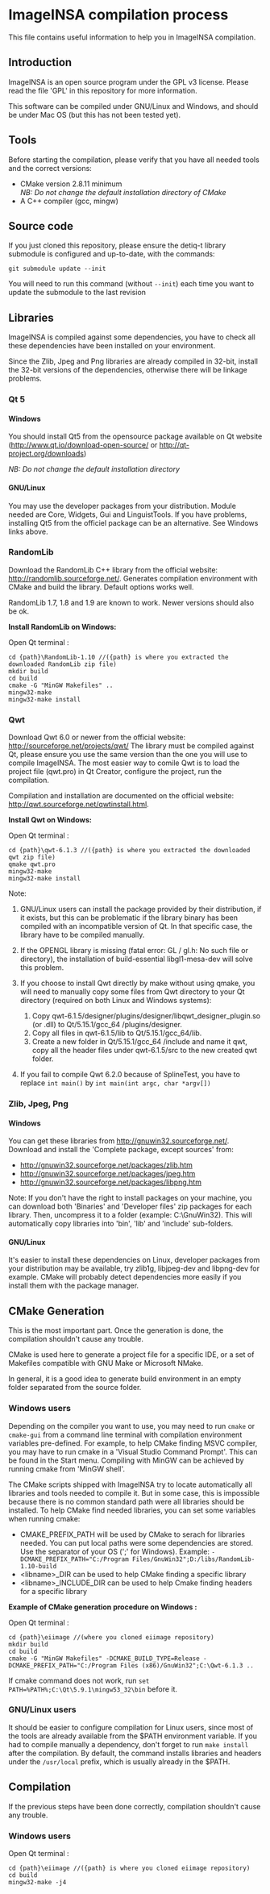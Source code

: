 # ImageINSA compilation process

This file contains useful information to help you in ImageINSA compilation.

## Introduction

ImageINSA is an open source program under the GPL v3 license. Please read the file 'GPL' in this repository for more information.

This software can be compiled under GNU/Linux and Windows, and should be under Mac OS (but this has not been tested yet).

## Tools
Before starting the compilation, please verify that you have all needed tools and the correct versions:

- CMake version 2.8.11 minimum  
  *NB: Do not change the default installation directory of CMake*
- A C++ compiler (gcc, mingw)

## Source code
If you just cloned this repository, please ensure the detiq-t library submodule is configured and up-to-date, with the commands:

    git submodule update --init

You will need to run this command (without `--init`) each time you want to update the submodule to the last revision

## Libraries
ImageINSA is compiled against some dependencies, you have to check all these dependencies have been installed on your environment.

Since the Zlib, Jpeg and Png libraries are already compiled in 32-bit, install the 32-bit versions of the dependencies, otherwise there will be linkage problems.

### Qt 5
#### Windows
You should install Qt5 from the opensource package available on Qt website (http://www.qt.io/download-open-source/ or http://qt-project.org/downloads)  

*NB: Do not change the default installation directory*

#### GNU/Linux
You may use the developer packages from your distribution. Module needed are Core, Widgets, Gui and LinguistTools. If you have problems, installing Qt5 from the officiel package can be an alternative. See Windows links above.

### RandomLib
Download the RandomLib C++ library from the official website: http://randomlib.sourceforge.net/. Generates compilation environment with CMake and build the library. Default options works well.

RandomLib 1.7, 1.8 and 1.9 are known to work. Newer versions should also be ok.

**Install RandomLib on Windows:**

Open Qt terminal :

	cd {path}\RandomLib-1.10 //({path} is where you extracted the downloaded RandomLib zip file)  
	mkdir build  
	cd build  
	cmake -G "MinGW Makefiles" ..  
	mingw32-make  
	mingw32-make install

### Qwt
Download Qwt 6.0 or newer from the official website: http://sourceforge.net/projects/qwt/
The library must be compiled against Qt, please ensure you use the same version than the one you will use to compile ImageINSA. The most easier way to comile Qwt is to load the project file (qwt.pro) in Qt Creator, configure the project, run the compilation.

Compilation and installation are documented on the official website: http://qwt.sourceforge.net/qwtinstall.html.

**Install Qwt on Windows:**

Open Qt terminal :

	cd {path}\qwt-6.1.3 //({path} is where you extracted the downloaded qwt zip file)
	qmake qwt.pro
	mingw32-make
	mingw32-make install

Note: 

1. GNU/Linux users can install the package provided by their distribution, if it exists, but this can be problematic if the library binary has been compiled with an incompatible version of Qt. In that specific case, the library have to be compiled manually. 

2. If the OPENGL library is missing (fatal error: GL / gl.h: No such file or directory), the installation of build-essential libgl1-mesa-dev will solve this problem.
3. If you choose to install Qwt directly by make without using qmake, you will need to manually copy some files from Qwt directory to your Qt directory (required on both Linux and Windows systems): 
   1. Copy qwt-6.1.5/designer/plugins/designer/libqwt_designer_plugin.so (or .dll) to Qt/5.15.1/gcc_64 /plugins/designer.
   2. Copy all files in qwt-6.1.5/lib to Qt/5.15.1/gcc_64/lib.
   3. Create a new folder in Qt/5.15.1/gcc_64 /include and name it qwt, copy all the header files under qwt-6.1.5/src to the new created qwt folder.
4. If you fail to compile Qwt 6.2.0 because of SplineTest, you have to replace `int main()` by `int main(int argc, char *argv[])`


### Zlib, Jpeg, Png
#### Windows
You can get these libraries from http://gnuwin32.sourceforge.net/. Download and install the 'Complete package, except sources' from:
- http://gnuwin32.sourceforge.net/packages/zlib.htm
- http://gnuwin32.sourceforge.net/packages/jpeg.htm
- http://gnuwin32.sourceforge.net/packages/libpng.htm

Note: If you don't have the right to install packages on your machine, you can download both 'Binaries' and 'Developer files' zip packages for each library. Then, uncompress it to a folder (example: C:\GnuWin32). This will automatically copy libraries into 'bin', 'lib' and 'include' sub-folders.

#### GNU/Linux
It's easier to install these dependencies on Linux, developer packages from your distribution may be available, try zlib1g, libjpeg-dev and libpng-dev for example. CMake will probably detect dependencies more easily if you install them with the package manager.

## CMake Generation
This is the most important part. Once the generation is done, the compilation shouldn't cause any trouble.

CMake is used here to generate a project file for a specific IDE, or a set of Makefiles compatible with GNU Make or Microsoft NMake.

In general, it is a good idea to generate build environment in an empty folder separated from the source folder.

### Windows users
Depending on the compiler you want to use, you may need to run `cmake` or `cmake-gui` from a command line terminal with compilation environment variables pre-defined. For example, to help CMake finding MSVC compiler, you may have to run cmake in a 'Visual Studio Command Prompt'. This can be found in the Start menu. Compiling with MinGW can be achieved by running cmake from 'MinGW shell'.

The CMake scripts shipped with ImageINSA try to locate automatically all libraries and tools needed to compile it. But in some case, this is impossible because there is no common standard path were all libraries should be installed. To help CMake find needed libraries, you can set some variables when running cmake:

- CMAKE_PREFIX_PATH will be used by CMake to serach for libraries needed. You can put local paths were some dependencies are stored. Use the separator of your OS (';' for Windows). Example: `-DCMAKE_PREFIX_PATH="C:/Program Files/GnuWin32";D:/libs/RandomLib-1.10-build`
- \<libname\>_DIR can be used to help CMake finding a specific library
- \<libname\>_INCLUDE_DIR can be used to help Cmake finding headers for a specific library

**Example of CMake generation procedure on Windows :**

Open Qt terminal :

	cd {path}\eiimage //(where you cloned eiimage repository)
	mkdir build
	cd build
	cmake -G "MinGW Makefiles" -DCMAKE_BUILD_TYPE=Release -DCMAKE_PREFIX_PATH="C:/Program Files (x86)/GnuWin32";C:\Qwt-6.1.3 ..
If cmake command does not work, run `set PATH=%PATH%;C:\Qt\5.9.1\mingw53_32\bin` before it.

### GNU/Linux users
It should be easier to configure compilation for Linux users, since most of the tools are already available from the $PATH environment variable.
If you had to compile manually a dependency, don't forget to run `make install` after the compilation. By default, the command installs libraries and headers under the `/usr/local` prefix, which is usually already in the $PATH.

## Compilation
If the previous steps have been done correctly, compilation shouldn't cause any trouble.

### Windows users

Open Qt terminal :

	cd {path}\eiimage //({path} is where you cloned eiimage repository)
	cd build
	mingw32-make -j4